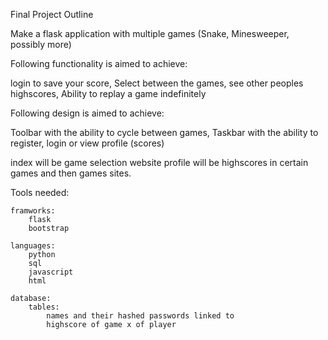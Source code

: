 Final Project Outline

Make a flask application with multiple games (Snake, Minesweeper, possibly more)

Following functionality is aimed to achieve:

login to save your score, 
Select between the games, 
see other peoples highscores, 
Ability to replay a game indefinitely


Following design is aimed to achieve:

Toolbar with the ability to cycle between games,
Taskbar with the ability to register, login or view profile (scores)

index will be game selection website
profile will be highscores in certain games
and then games sites.

Tools needed:

    framworks: 
        flask
        bootstrap
    
    languages: 
        python
        sql
        javascript
        html

    database: 
        tables:
            names and their hashed passwords linked to
            highscore of game x of player 